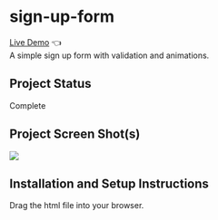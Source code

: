 # sign-up-form
[Live Demo](https://euanrw.github.io/sign-up-form/) :point_left:  
A simple sign up form with validation and animations.

## Project Status
Complete

## Project Screen Shot(s)
![](project.png)

## Installation and Setup Instructions

Drag the html file into your browser.

